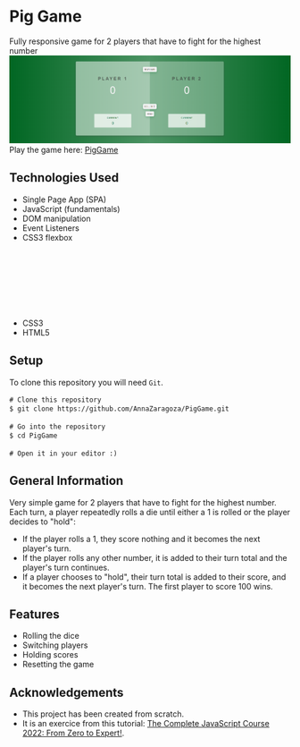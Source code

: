 # Pig Game

Fully responsive game for 2 players that have to fight for the highest number
![Alt Text](https://github.com/AnnaZaragoza/PigGame/blob/150e85770ff8add265d8e8a6a05810edffe81539/visualization.png)
Play the game here: [PigGame](https://annazaragoza.net/piggame/)


## Technologies Used
- Single Page App (SPA)
- JavaScript (fundamentals)
- DOM manipulation
- Event Listeners
- CSS3 flexbox 
- CSS3 <svg> creation, manipulation
- HTML5


## Setup
To clone this repository you will need `Git`.

```
# Clone this repository
$ git clone https://github.com/AnnaZaragoza/PigGame.git

# Go into the repository
$ cd PigGame

# Open it in your editor :)
```

## General Information
Very simple game for 2 players that have to fight for the highest number. Each turn, a player repeatedly rolls a die until either a 1 is rolled or the player decides to "hold":
- If the player rolls a 1, they score nothing and it becomes the next player's turn.
- If the player rolls any other number, it is added to their turn total and the player's turn continues.
- If a player chooses to "hold", their turn total is added to their score, and it becomes the next player's turn.
The first player to score 100 wins.


## Features
- Rolling the dice
- Switching players
- Holding scores
- Resetting the game


## Acknowledgements
- This project has been created from scratch.
- It is an exercice from this tutorial: [The Complete JavaScript Course 2022: From Zero to Expert!](https://www.example.com](https://www.udemy.com/course/the-complete-javascript-course/learn/lecture/22628657#content)).